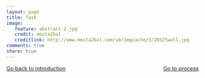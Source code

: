 ```yaml
---
layout: page 
title: Task 
image: 
   feature: abstract-2.jpg
   credit: mosta2bal
   creditlink: http://www.mosta2bal.com/vb/imgcache/3/28525wall.jpg
comments: true
share: true 
---
```






<div style="float: left"> 
<a href="{{ site.url }}/webquest/healthcare/webquest-1/introduction-1/" class="btn">Go back to introduction</a>
</div>

<div style="float: right"> 
<a href="{{ site.url }}/webquest/healthcare/webquest-1/process-1/" class="btn">Go to process</a>
</div>